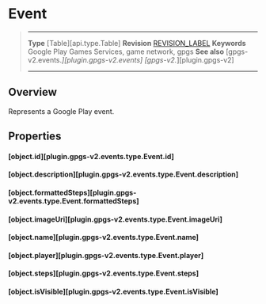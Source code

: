 # Event

> --------------------- ------------------------------------------------------------------------------------------
> __Type__              [Table][api.type.Table]
> __Revision__          [REVISION_LABEL](REVISION_URL)
> __Keywords__          Google Play Games Services, game network, gpgs
> __See also__          [gpgs-v2.events.*][plugin.gpgs-v2.events]
>                       [gpgs-v2.*][plugin.gpgs-v2]
> --------------------- ------------------------------------------------------------------------------------------

## Overview

Represents a Google Play event.

## Properties

#### [object.id][plugin.gpgs-v2.events.type.Event.id]

#### [object.description][plugin.gpgs-v2.events.type.Event.description]

#### [object.formattedSteps][plugin.gpgs-v2.events.type.Event.formattedSteps]

#### [object.imageUri][plugin.gpgs-v2.events.type.Event.imageUri]

#### [object.name][plugin.gpgs-v2.events.type.Event.name]

#### [object.player][plugin.gpgs-v2.events.type.Event.player]

#### [object.steps][plugin.gpgs-v2.events.type.Event.steps]

#### [object.isVisible][plugin.gpgs-v2.events.type.Event.isVisible]